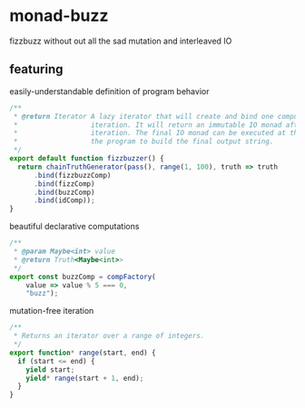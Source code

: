 # monad-buzz
fizzbuzz without out all the sad mutation and interleaved IO

## featuring

easily-understandable definition of program behavior


```js
/**
 * @return Iterator A lazy iterator that will create and bind one computation per
 *                  iteration. It will return an immutable IO monad after each
 *                  iteration. The final IO monad can be executed at the end of
 *                  the program to build the final output string.
 */
export default function fizzbuzzer() {
  return chainTruthGenerator(pass(), range(1, 100), truth => truth
      .bind(fizzbuzzComp)
      .bind(fizzComp)
      .bind(buzzComp)
      .bind(idComp));
}
```

beautiful declarative computations

```js
/**
 * @param Maybe<int> value
 * @return Truth<Maybe<int>>
 */
export const buzzComp = compFactory(
    value => value % 5 === 0,
    "buzz");
```

mutation-free iteration

```js
/**
 * Returns an iterator over a range of integers.
 */
export function* range(start, end) {
  if (start <= end) {
    yield start;
    yield* range(start + 1, end);
  }
}
```
